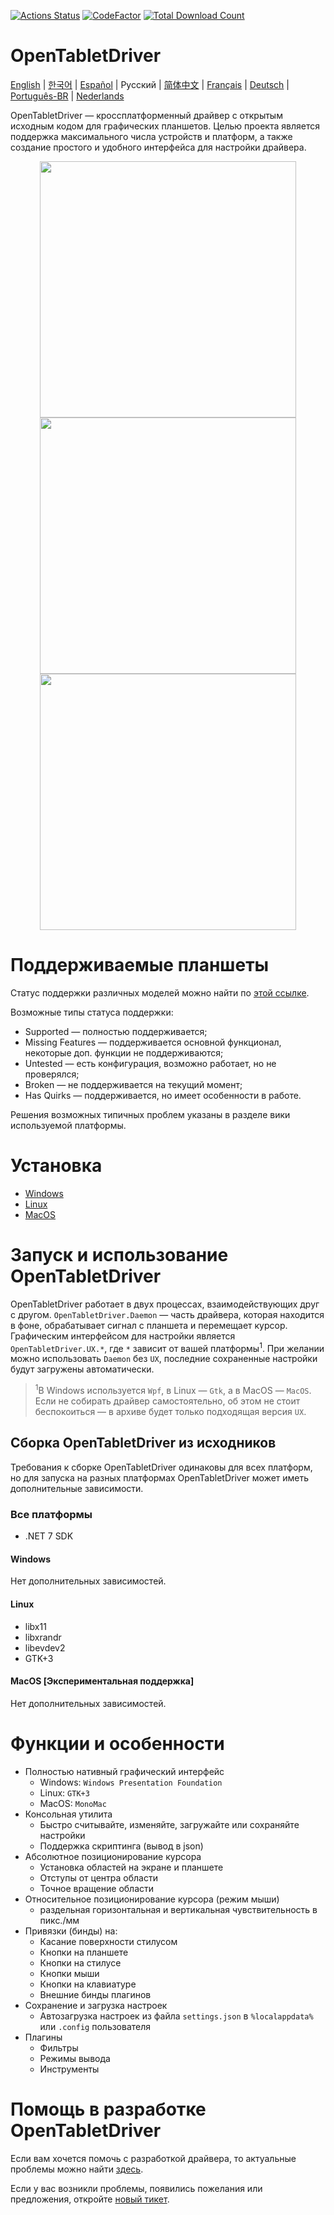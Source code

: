 [![Actions Status](https://github.com/OpenTabletDriver/OpenTabletDriver/workflows/.NET%20CI/badge.svg)](https://github.com/OpenTabletDriver/OpenTabletDriver/actions) [![CodeFactor](https://www.codefactor.io/repository/github/OpenTabletDriver/OpenTabletDriver/badge/master)](https://www.codefactor.io/repository/github/OpenTabletDriver/OpenTabletDriver/overview/master) [![Total Download Count](https://img.shields.io/github/downloads/OpenTabletDriver/OpenTabletDriver/total.svg)](https://github.com/OpenTabletDriver/OpenTabletDriver/releases/latest)

# OpenTabletDriver

[English](../README.md) | [한국어](README_KO.md) | [Español](README_ES.md) | Русский | [简体中文](README_CN.md) | [Français](README_FR.md) | [Deutsch](README_DE.md) | [Português-BR](README_PTBR.md) | [Nederlands](README_NL.md)

OpenTabletDriver — кроссплатформенный драйвер с открытым исходным кодом для графических планшетов. Целью проекта является поддержка максимального числа устройств и платформ, а также создание простого и удобного интерфейса для настройки драйвера.

<p align="middle">
  <img src="https://i.imgur.com/XDYf62e.png" width="410" align="middle"/>
  <img src="https://i.imgur.com/jBW8NpU.png" width="410" align="middle"/>
  <img src="https://i.imgur.com/ZLCy6wz.png" width="410" align="middle"/>
</p>

# Поддерживаемые планшеты

Статус поддержки различных моделей можно найти по [этой ссылке](https://opentabletdriver.net/Tablets).

Возможные типы статуса поддержки:

- Supported — полностью поддерживается;
- Missing Features — поддерживается основной функционал, некоторые доп. функции не поддерживаются;
- Untested — есть конфигурация, возможно работает, но не проверялся;
- Broken — не поддерживается на текущий момент;
- Has Quirks — поддерживается, но имеет особенности в работе.

Решения возможных типичных проблем указаны в разделе вики используемой платформы.

# Установка

- [Windows](https://opentabletdriver.net/Wiki/Install/Windows)
- [Linux](https://opentabletdriver.net/Wiki/Install/Linux)
- [MacOS](https://opentabletdriver.net/Wiki/Install/MacOS)

# Запуск и использование OpenTabletDriver

OpenTabletDriver работает в двух процессах, взаимодействующих друг с другом. `OpenTabletDriver.Daemon` — часть драйвера, которая находится в фоне, обрабатывает сигнал с планшета и перемещает курсор. Графическим интерфейсом для настройки является `OpenTabletDriver.UX.*`, где `*` зависит от вашей платформы<sup>1</sup>. При желании можно использовать `Daemon` без `UX`, последние сохраненные настройки будут загружены автоматически.

> <sup>1</sup>В Windows используется `Wpf`, в Linux — `Gtk`, а в MacOS — `MacOS`. Если не собирать драйвер самостоятельно, об этом не стоит беспокоиться — в архиве будет только подходящая версия `UX`.

## Сборка OpenTabletDriver из исходников

Требования к сборке OpenTabletDriver одинаковы для всех платформ, но для запуска на разных платформах OpenTabletDriver может иметь дополнительные зависимости.

### Все платформы

- .NET 7 SDK

#### Windows

Нет дополнительных зависимостей.

#### Linux

- libx11
- libxrandr
- libevdev2
- GTK+3

#### MacOS [Экспериментальная поддержка]

Нет дополнительных зависимостей.

# Функции и особенности

- Полностью нативный графический интерфейс
  - Windows: `Windows Presentation Foundation`
  - Linux: `GTK+3`
  - MacOS: `MonoMac`
- Консольная утилита
  - Быстро считывайте, изменяйте, загружайте или сохраняйте настройки
  - Поддержка скриптинга (вывод в json)
- Абсолютное позиционирование курсора
  - Установка областей на экране и планшете
  - Отступы от центра области
  - Точное вращение области
- Относительное позиционирование курсора (режим мыши)
  - раздельная горизонтальная и вертикальная чувствительность в пикс./мм
- Привязки (бинды) на:
  - Касание поверхности стилусом
  - Кнопки на планшете
  - Кнопки на стилусе
  - Кнопки мыши
  - Кнопки на клавиатуре
  - Внешние бинды плагинов
- Сохранение и загрузка настроек
  - Автозагрузка настроек из файла `settings.json` в `%localappdata%` или `.config` пользователя
- Плагины
  - Фильтры
  - Режимы вывода
  - Инструменты

# Помощь в разработке OpenTabletDriver

Если вам хочется помочь с разработкой драйвера, то актуальные проблемы можно найти [здесь](https://github.com/OpenTabletDriver/OpenTabletDriver/issues).

Если у вас возникли проблемы, появились пожелания или предложения, откройте [новый тикет](https://github.com/OpenTabletDriver/OpenTabletDriver/issues/new/choose).
